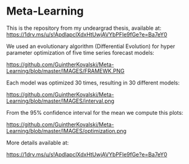 # Meta-Learning
This is the repository from my undeargrad thesis, available at:
https://1drv.ms/u/s!ApdlapclXdxHtUwjAVYbPFle9fGe?e=Ba7eY0

We used an evolutionary algorithm (Differential Evolution) for hyper parameter optimization of five time series forecast models:

https://github.com/GuintherKovalski/Meta-Learning/blob/master/IMAGES/FRAMEWK.PNG

Each model was optimized 30 times, resulting in 30 different models:

https://github.com/GuintherKovalski/Meta-Learning/blob/master/IMAGES/interval.png

From the 95% confidence interval for the mean we compute this plots:

https://github.com/GuintherKovalski/Meta-Learning/blob/master/IMAGES/optimization.png

More details available at:

https://1drv.ms/u/s!ApdlapclXdxHtUwjAVYbPFle9fGe?e=Ba7eY0





